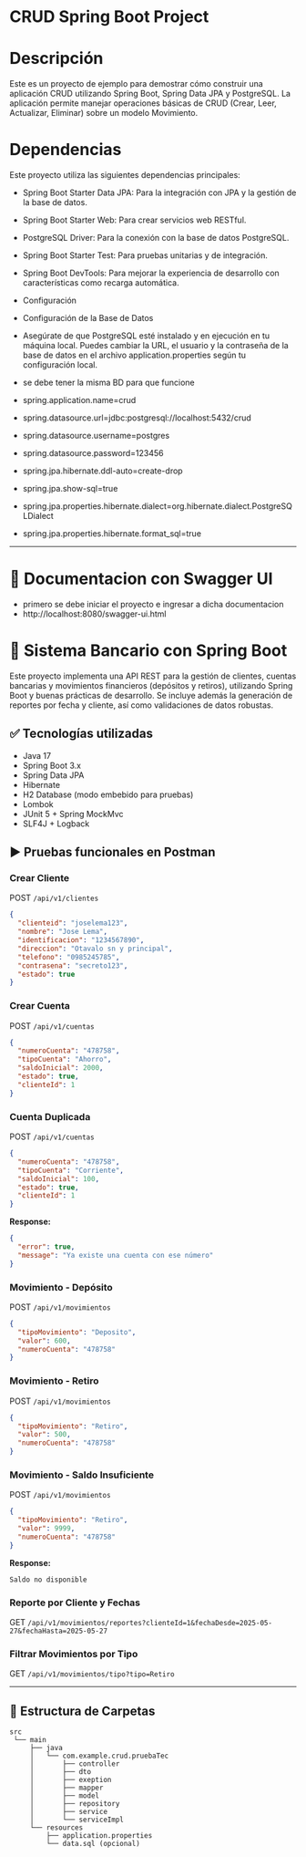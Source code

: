 # CRUD Spring Boot Project
# Descripción
Este es un proyecto de ejemplo para demostrar cómo construir una aplicación CRUD utilizando Spring Boot, Spring Data JPA y PostgreSQL. La aplicación permite manejar operaciones básicas de CRUD (Crear, Leer, Actualizar, Eliminar) sobre un modelo Movimiento.

# Dependencias
Este proyecto utiliza las siguientes dependencias principales:

- Spring Boot Starter Data JPA: Para la integración con JPA y la gestión de la base de datos.
- Spring Boot Starter Web: Para crear servicios web RESTful.
- PostgreSQL Driver: Para la conexión con la base de datos PostgreSQL.
- Spring Boot Starter Test: Para pruebas unitarias y de integración.
- Spring Boot DevTools: Para mejorar la experiencia de desarrollo con características como recarga automática.
- Configuración
- Configuración de la Base de Datos
- Asegúrate de que PostgreSQL esté instalado y en ejecución en tu máquina local. Puedes cambiar la URL, el usuario y la contraseña de la base de datos en el archivo application.properties según tu configuración local.
- se debe tener la misma BD para que funcione

- spring.application.name=crud
- spring.datasource.url=jdbc:postgresql://localhost:5432/crud
- spring.datasource.username=postgres
- spring.datasource.password=123456
- spring.jpa.hibernate.ddl-auto=create-drop
- spring.jpa.show-sql=true
- spring.jpa.properties.hibernate.dialect=org.hibernate.dialect.PostgreSQLDialect
- spring.jpa.properties.hibernate.format_sql=true

---
# 🏦 Documentacion con Swagger UI 
- primero se debe iniciar el proyecto e ingresar a dicha documentacion
- http://localhost:8080/swagger-ui.html

# 🏦 Sistema Bancario con Spring Boot

Este proyecto implementa una API REST para la gestión de clientes, cuentas bancarias y movimientos financieros (depósitos y retiros), utilizando Spring Boot y buenas prácticas de desarrollo. Se incluye además la generación de reportes por fecha y cliente, así como validaciones de datos robustas.

## ✅ Tecnologías utilizadas

- Java 17
- Spring Boot 3.x
- Spring Data JPA
- Hibernate
- H2 Database (modo embebido para pruebas)
- Lombok
- JUnit 5 + Spring MockMvc
- SLF4J + Logback

## ▶️ Pruebas funcionales en Postman

### Crear Cliente
POST `/api/v1/clientes`
```json
{
  "clienteid": "joselema123",
  "nombre": "Jose Lema",
  "identificacion": "1234567890",
  "direccion": "Otavalo sn y principal",
  "telefono": "0985245785",
  "contrasena": "secreto123",
  "estado": true
}
```

### Crear Cuenta
POST `/api/v1/cuentas`
```json
{
  "numeroCuenta": "478758",
  "tipoCuenta": "Ahorro",
  "saldoInicial": 2000,
  "estado": true,
  "clienteId": 1
}
```

### Cuenta Duplicada
POST `/api/v1/cuentas`
```json
{
  "numeroCuenta": "478758",
  "tipoCuenta": "Corriente",
  "saldoInicial": 100,
  "estado": true,
  "clienteId": 1
}
```
**Response:**
```json
{
  "error": true,
  "message": "Ya existe una cuenta con ese número"
}
```

### Movimiento - Depósito
POST `/api/v1/movimientos`
```json
{
  "tipoMovimiento": "Deposito",
  "valor": 600,
  "numeroCuenta": "478758"
}
```

### Movimiento - Retiro
POST `/api/v1/movimientos`
```json
{
  "tipoMovimiento": "Retiro",
  "valor": 500,
  "numeroCuenta": "478758"
}
```

### Movimiento - Saldo Insuficiente
POST `/api/v1/movimientos`
```json
{
  "tipoMovimiento": "Retiro",
  "valor": 9999,
  "numeroCuenta": "478758"
}
```
**Response:**
```
Saldo no disponible
```

### Reporte por Cliente y Fechas
GET `/api/v1/movimientos/reportes?clienteId=1&fechaDesde=2025-05-27&fechaHasta=2025-05-27`

### Filtrar Movimientos por Tipo
GET `/api/v1/movimientos/tipo?tipo=Retiro`

---

## 📁 Estructura de Carpetas

```
src
 └── main
     ├── java
     │   └── com.example.crud.pruebaTec
     │       ├── controller
     │       ├── dto
     │       ├── exeption
     │       ├── mapper
     │       ├── model
     │       ├── repository
     │       ├── service
     │       └── serviceImpl
     └── resources
         ├── application.properties
         └── data.sql (opcional)





